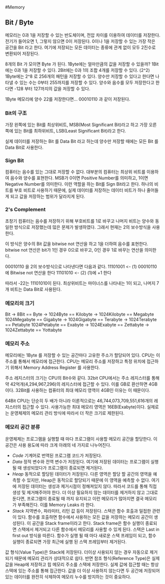 #Memory

## Bit / Byte
메모리는 0과 1을 저장할 수 있는 반도체이며, 전압 차이를 이용하여 데이터를 저장한다. 전기가 들어오면 1, 그렇지 않으면 0이 저장된다.
0이나 1을 저장할 수 있는 가장 작은 공간을 Bit 라고 한다. 여기에 저장되는 모든 데이터는 종류에 관계 없이 모두 2진수로 변환되어 저장된다.

8개의 Bit 가 모이면 Byte 가 된다. 1Byte에는 얼마만큼의 값을 저장할 수 있을까?
1Bit에는 0과 1을 저장할 수 있다.
2Bit에는 0과 1의 조합 4개를 저장할 수 있다. (2^2)
1Byte에는 2^8 로 256개의 패턴을 저장할 수 있다. 양수만 저장할 수 있다고 한다면 나타낼 수 있는 수는 0부터 255까지를 저장할 수 있다. 
양수와 음수를 모두 저장한다고 한다면 -128 부터 127까지의 값을 저장할 수 있다.

1Byte 메모리에 양수 22를 저장한다면...
00010110 과 같이 저장된다.

### Bit의 구조
가장 왼쪽에 있는 Bit를 최상위비트, MSB(Most Significant Bit)라고 하고
가장 오른쪽에 있는 Bit를 최하위비트, LSB(Least Significant Bit)라고 한다.

실제 데이터를 저장하는 Bit 를 Data Bit 라고 하는데
양수만 저장할 때에는 모든 Bit 를 Data Bit로 사용한다.

### Sign Bit
컴퓨터는 음수를 있는 그대로 저장할 수 없다. 대부분의 컴퓨터는 최상위 비트를 이용하여 음수와 양수를 표현한다.
MSB가 0이면 Positive Number를 의미하고, 1이면 Negative Number를 의미한다.
이런 역할을 하는 Bit를 Sign Bit라고 한다. 
하나의 비트를 부호 비트로 사용하기 때문에, 실제 데이터를 저장하는 데이터 비트가 하나 줄어들게 되고 값을 저장하는 범위가 달라지게 된다.

### 2's Complement
초창기 컴퓨터는 음수를 저장하기 위해 부호비트를 1로 바꾸고 나머지 비트는 양수와 동일한 방식으로 저장했는데 많은 문제가 발생하였다.
그래서 현재는 2의 보수방식을 사용한다.

이 방식은 양수의 Bit 값을 bitwise not 연산을 하고 1을 더하여 음수를 표현한다.
bitwise not 연산은 bit가 1인 경우 0으로 바꾸고, 0인 경우 1로 바꾸는 연산을 의미한다.

00010110 을 2의 보수방식으로 나타낸다면 다음과 같다.
11101001 <- (1) 00010110에 Bitwise not 연산을 한다
11101010 <- (2) (1)에 +1 한다

따라서 -22는 11101010이 된다. 
최상위비트는 마이너스를 나타내는 1이 되고, 나머지 7개 비트는 Data Bit로 사용된다.

### 메모리의 크기
Bit -> 8Bit == Byte -> 1024Byte == Kilobyte -> 1024Kilobyte == Megabyte
1024Megabyte == Gigabyte -> 1024Gigabyte == Terabyte -> 1024Terabyte == Petabyte
1024Petabyte == Exabyte -> 1024Exabyte == Zettabyte -> 1024Zettabyte == Yottabyte

### 메모리 주소
메모리에는 1Byte 를 저장할 수 있는 공간마다 고유한 주소가 할당되어 있다.
CPU는 이 주소를 통해서 메모리에 접근한다. 
CPU는 메모리 주소를 저장하고 특정 위치에 접근하기 위해서 Memory Address Register 를 사용한다. 

주소 레지스터의 크기는 CPU의 Bit수와 같다.
32bit CPU에서는 주소 레지스터를 통해 약 42억개(4,294,967,296)의 레지스터에 접근할 수 있다.
이를 GB로 환산하면 4GB이다. 
32Bit를 사용하는 컴퓨터의 최대 메모리 영역이 4GB인 이유는 이 때문이다.

64Bit CPU는 단순히 두 배가 아니라 이론적으로는 46,744,073,709,551,616개의 레지스터의 접근할 수 있다. 
사용가능한 최대 메모리 영역은 16EB(Exabyte)이다.
실제로는 운영체제의 메모리 관리 방식에 따라서 더 작은 크기로 제한된다.

### 메모리 공간 분류
운영체제는 프로그램을 실행할 때 마다 프로그램이 사용할 메모리 공간을 할당한다.
이 공간은 사용 용도에 따라 크게 아래의 네 가지로 나누어진다.

* *Code*
 기계어로 번역된 프로그램 코드가 저장된다.
* *Data*
 정적 변수와 전역 변수가 저장된다. 여기에 저장된 데이터는 프로그램이 실행될 때 생성되었다가 프로그램이 종료되면 제거된다. 
* *Heap*
 동적으로 할당된 데이터가 저장된다. 다른 영역은 할당 할 공간의 영역을 예측할 수 있지만, 
 Heap은 동적으로 할당되기 때문에 이 영역을 예측할 수 없다. 
 여기에 저장된 데이터는 생성과 제거시점이 정해져있지 않다. 따라서 코드를 통해 직접 생성 및 제거해주어야 한다.
 더 이상 필요하지 않는 데이터를 제거하지 않고 그대로 둔다면, 프로그램이 종료될 때 까지 유지되고 이런 메모리가 많아지면 결국 메모리가 부족해진다.
 이를 Memory Leaks 라 한다.
* *Stack*
 지역변수, 파라미터, 리턴 값 등이 저장된다. 
 스택은 함수 호출과 밀접한 관련이 있다.
 함수를 호출하면 함수에서 사용하는 모든 값을 저장하는 메모리 공간이 생성된다. 이 공간을 Stack frame이라고 한다.
 Stack frame은 함수 실행이 종료되면 스택에서 제거되고 다른 함수에서 메모리를 사용할 수 있게 된다.
 스택은 Last in first out 방식을 따른다. 함수가 실행 될 때 마다 새로운 스택 프레임이 되고, 함수 실행이 종료되면 가장 최근에 실행 된 스택 프레임부터 제거된다.
 
값 형식(Value Type)은 Stack에 저장된다. 더이상 사용되지 않는 경우 자동으로 제거되기 때문에 메모리 관리가 상대적으로 쉽다.
반면 참조 형식(Reference Type)은 실제 값을 Heap에 저장하고 힙 메모리 주소를 스택에 저장한다. 실제 값에 접근할 때는 항상 스택에 있는 주소를 통해 접근한다. 
값을 더 이상 사용하지 않는다면 두 공간에 저장되어 있는 데이터를 완전히 삭제하여 메모리 누수를 방지하는 것이 중요하다. 
 















